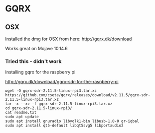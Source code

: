 # GQRX

## OSX

Installed the dmg for OSX from here:  http://gqrx.dk/download

Works great on Mojave 10.14.6


### Tried this - didn't work

Installing gqrx for the raspberry pi

http://gqrx.dk/download/gqrx-sdr-for-the-raspberry-pi

```
wget -O gqrx-sdr-2.11.5-linux-rpi3.tar.xz https://github.com/csete/gqrx/releases/download/v2.11.5/gqrx-sdr-2.11.5-linux-rpi3.tar.xz
tar -x --xz -f gqrx-sdr-2.11.5-linux-rpi3.tar.xz
cd gqrx-sdr-2.11.5-linux-rpi3/
cat readme.txt
sudo apt update
sudo apt install gnuradio libvolk1-bin libusb-1.0-0 gr-iqbal
sudo apt install qt5-default libqt5svg5 libportaudio2
```